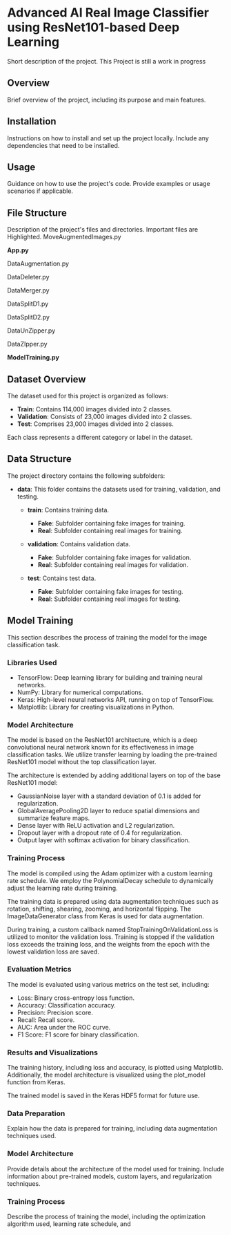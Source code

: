 # Advanced AI Real Image Classifier using ResNet101-based Deep Learning

Short description of the project.
This Project is still a work in progress

## Overview

Brief overview of the project, including its purpose and main features.

## Installation

Instructions on how to install and set up the project locally. Include any dependencies that need to be installed.

## Usage

Guidance on how to use the project's code. Provide examples or usage scenarios if applicable.

## File Structure

Description of the project's files and directories. Important files are Highlighted.
MoveAugmentedImages.py

**App.py**

DataAugmentation.py

DataDeleter.py

DataMerger.py

DataSplitD1.py

DataSplitD2.py

DataUnZipper.py

DataZIpper.py

**ModelTraining.py**

## Dataset Overview

The dataset used for this project is organized as follows:

- **Train**: Contains 114,000 images divided into 2 classes.
- **Validation**: Consists of 23,000 images divided into 2 classes.
- **Test**: Comprises 23,000 images divided into 2 classes.

Each class represents a different category or label in the dataset.

## Data Structure

The project directory contains the following subfolders:

- **data**: This folder contains the datasets used for training, validation, and testing.

  - **train**: Contains training data.
    - **Fake**: Subfolder containing fake images for training.
    - **Real**: Subfolder containing real images for training.

  - **validation**: Contains validation data.
    - **Fake**: Subfolder containing fake images for validation.
    - **Real**: Subfolder containing real images for validation.

  - **test**: Contains test data.
    - **Fake**: Subfolder containing fake images for testing.
    - **Real**: Subfolder containing real images for testing.


## Model Training

This section describes the process of training the model for the image classification task.

### Libraries Used

- TensorFlow: Deep learning library for building and training neural networks.
- NumPy: Library for numerical computations.
- Keras: High-level neural networks API, running on top of TensorFlow.
- Matplotlib: Library for creating visualizations in Python.

### Model Architecture

The model is based on the ResNet101 architecture, which is a deep convolutional neural network known for its effectiveness in image classification tasks. We utilize transfer learning by loading the pre-trained ResNet101 model without the top classification layer.

The architecture is extended by adding additional layers on top of the base ResNet101 model:
- GaussianNoise layer with a standard deviation of 0.1 is added for regularization.
- GlobalAveragePooling2D layer to reduce spatial dimensions and summarize feature maps.
- Dense layer with ReLU activation and L2 regularization.
- Dropout layer with a dropout rate of 0.4 for regularization.
- Output layer with softmax activation for binary classification.

### Training Process

The model is compiled using the Adam optimizer with a custom learning rate schedule. We employ the PolynomialDecay schedule to dynamically adjust the learning rate during training.

The training data is prepared using data augmentation techniques such as rotation, shifting, shearing, zooming, and horizontal flipping. The ImageDataGenerator class from Keras is used for data augmentation.

During training, a custom callback named StopTrainingOnValidationLoss is utilized to monitor the validation loss. Training is stopped if the validation loss exceeds the training loss, and the weights from the epoch with the lowest validation loss are saved.

### Evaluation Metrics

The model is evaluated using various metrics on the test set, including:
- Loss: Binary cross-entropy loss function.
- Accuracy: Classification accuracy.
- Precision: Precision score.
- Recall: Recall score.
- AUC: Area under the ROC curve.
- F1 Score: F1 score for binary classification.

### Results and Visualizations

The training history, including loss and accuracy, is plotted using Matplotlib. Additionally, the model architecture is visualized using the plot_model function from Keras.

The trained model is saved in the Keras HDF5 format for future use.

### Data Preparation

Explain how the data is prepared for training, including data augmentation techniques used.

### Model Architecture

Provide details about the architecture of the model used for training. Include information about pre-trained models, custom layers, and regularization techniques.

### Training Process

Describe the process of training the model, including the optimization algorithm used, learning rate schedule, and
